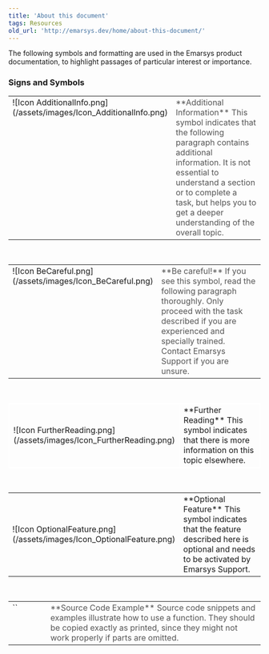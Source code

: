 ```yaml
---
title: 'About this document'
tags: Resources
old_url: 'http://emarsys.dev/home/about-this-document/'
---
```


The following symbols and formatting are used in the Emarsys product documentation, to highlight passages of particular interest or importance.

### Signs and Symbols

 <table cellpadding="1" class="wikitable" style="width: 100%; border: 0px solid #999;"><tbody><tr><td scope="col" style="text-align: left; border: 0px solid #999; vertical-align: top;" width="60px">![Icon AdditionalInfo.png](/assets/images/Icon_AdditionalInfo.png)</td> <td scope="col" style="border: 0px solid #999; vertical-align: top; color: #555555;">**Additional Information** This symbol indicates that the following paragraph contains additional information. It is not essential to understand a section or to complete a task, but helps you to get a deeper understanding of the overall topic.</td> </tr></tbody></table>   <table cellpadding="1" class="wikitable" style="width: 100%; border: 0px;"><tbody><tr><td scope="col" style="text-align: left; border: 0px solid #999; vertical-align: top;" width="60px">![Icon BeCareful.png](/assets/images/Icon_BeCareful.png)</td> <td scope="col" style="border: 0px solid #999; vertical-align: top; color: #555555;">**Be careful!** If you see this symbol, read the following paragraph thoroughly. Only proceed with the task described if you are experienced and specially trained. Contact Emarsys Support if you are unsure.</td> </tr></tbody></table>   <table cellpadding="1" class="wikitable" style="width: 100%; border: 1px solid #fff;"><tbody><tr><td scope="col" style="text-align: left; border: 1px solid #fff;" width="60px">![Icon FurtherReading.png](/assets/images/Icon_FurtherReading.png)</td> <td scope="col" style="border: 1px solid #fff;">**Further Reading** This symbol indicates that there is more information on this topic elsewhere.</td> </tr></tbody></table>   <table cellpadding="1" class="wikitable" style="width: 100%; border: 0px solid #fff;"><tbody><tr><td scope="col" style="text-align: left; border: 0px solid #fff;" width="60px">![Icon OptionalFeature.png](/assets/images/Icon_OptionalFeature.png)</td> <td scope="col" style="border: 0px solid #fff;">**Optional Feature** This symbol indicates that the feature described here is optional and needs to be activated by Emarsys Support.</td> </tr></tbody></table>   <table cellpadding="1" class="wikitable" style="width: 100%; border: 0px solid #999;"><tbody><tr><td scope="col" style="text-align: left; border: 0px solid #999; vertical-align: top;" width="60px">``</td> <td scope="col" style="border: 0px solid #999; vertical-align: top; color: #555555;">**Source Code Example** Source code snippets and examples illustrate how to use a function. They should be copied exactly as printed, since they might not work properly if parts are omitted.</td></tr></tbody></table>